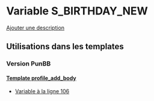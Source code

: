 # Variable S_BIRTHDAY_NEW
[Ajouter une description](https://fa-tvars.appspot.com/var/S_BIRTHDAY_NEW)

## Utilisations dans les templates

### Version PunBB

#### [Template profile_add_body](punbb/profile_add_body.md)
* [Variable &agrave; la ligne 106](../punbb/profile_add_body.tpl#L106)